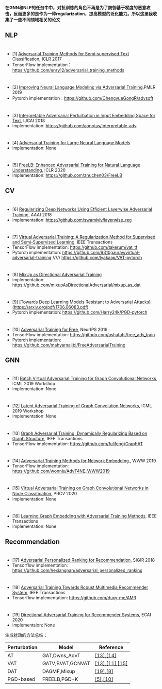 **在GNN和NLP的任务中中，对抗训练的角色不再是为了防御基于梯度的恶意攻击，反而更多的是作为一种regularization，提高模型的泛化能力。所以这里我收集了一些不同领域相关的论文**

## NLP

#
* [1] [Adversarial Training Methods for Semi-supervised Text Classification](https://arxiv.org/pdf/1605.07725.pdf), ICLR 2017
* TensorFlow implementation：https://github.com/enry12/adversarial_training_methods

#
* [2] [Improving Neural Language Modeling via Adversarial Training](http://proceedings.mlr.press/v97/wang19f/wang19f.pdf),PMLR 2019
* Pytorch implementation：https://github.com/ChengyueGongR/advsoft

#
* [3] [Interpretable Adversarial Perturbation in Input Embedding Space for Text](https://www.ijcai.org/Proceedings/2018/0601.pdf), IJCAI 2018
* Implementation: https://github.com/aonotas/interpretable-adv

# 
* [4] [Adversarial Training for Large Neural Language Models](https://arxiv.org/pdf/2004.08994v1.pdf)
* Implementation: None

# 
* [5] [FreeLB: Enhanced Adversarial Training for Natural Language Understanding](https://openreview.net/pdf?id=BygzbyHFvB),  ICLR 2020
* Implementation: https://github.com/zhuchen03/FreeLB




## CV

#
* [6] [Regularizing Deep Networks Using Efﬁcient Layerwise Adversarial Training](https://arxiv.org/pdf/1705.07819.pdf), AAAI 2018
* Implementation: https://github.com/swamiviv/layerwise_reg

# 
* [7] [Virtual Adversarial Training: A Regularization Method for Supervised and Semi-Supervised Learning](https://arxiv.org/pdf/1704.03976.pdf), IEEE Transactions
* TensorFlow implementation: https://github.com/takerum/vat_tf
* Pytorch implementation: https://github.com/9310gaurav/virtual-adversarial-training ///// https://github.com/lyakaap/VAT-pytorch

# 
* [8] [MixUp as Directional Adversarial Training](https://arxiv.org/pdf/1906.06875.pdf)
* Implementation: https://github.com/mixupAsDirectionalAdversarial/mixup_as_dat
#
* [9] [Towards Deep Learning Models Resistant to Adversarial Attacks] (https://arxiv.org/pdf/1706.06083.pdf)
* Pytorch implementation: https://github.com/Harry24k/PGD-pytorch

#
* [10] [Adversarial Training for Free](https://arxiv.org/pdf/1904.12843.pdf), NeurIPS 2019
* TensorFlow implementation: https://github.com/ashafahi/free_adv_train
* Pytorch implementation: https://github.com/mahyarnajibi/FreeAdversarialTraining


## GNN

#
* [11] [Batch Virtual Adversarial Training for Graph Convolutional Networks](https://arxiv.org/pdf/1902.09192.pdf), ICML 2019 Workshop
* Implementation: None


# 
* [12] [Latent Adversarial Training of Graph Convolution Networks](https://graphreason.github.io/papers/35.pdf), ICML 2019 Workshop
* Implementation: None


#
* [13] [Graph Adversarial Training: Dynamically Regularizing Based on Graph Structure](https://arxiv.org/pdf/1902.08226.pdf), IEEE Transactions
* TensorFlow implementation: https://github.com/fulifeng/GraphAT

# 
* [14] [Adversarial Training Methods for Network Embedding ](https://arxiv.org/pdf/1908.11514.pdf), WWW 2019
* TensorFlow implementation: https://github.com/wonniu/AdvT4NE_WWW2019

#
* [15] [Virtual Adversarial Training on Graph Convolutional Networks in Node Classiﬁcation](https://arxiv.org/pdf/1902.11045.pdf), PRCV 2020
* Implementation: None


# 
* [16] [Learning Graph Embedding with Adversarial Training Methods](https://arxiv.org/pdf/1901.01250.pdf), IEEE Transactions
* Implementation: None





## Recommendation

# 
* [17] [Adversarial Personalized Ranking for Recommendation](https://arxiv.org/pdf/1808.03908.pdf), SIGIR 2018
* Tensorflow implementation: https://github.com/hexiangnan/adversarial_personalized_ranking 

# 
* [18] [Adversarial Training Towards Robust Multimedia Recommender System](https://arxiv.org/pdf/1809.07062.pdf), IEEE Transactions
* Tensorflow implementation: https://github.com/duxy-me/AMR

#
* [19] [Directional Adversarial Training for Recommender Systems](), ECAI 2020
* Implementaion: None



生成扰动的方法总结：

| Perturbation | Model            | Reference |
|--------------|------------------|-----------|
| AT           | GAT,Dwns_AdvT    | [[13]](https://arxiv.org/pdf/1902.08226.pdf),[[14]](https://arxiv.org/pdf/1908.11514.pdf)     |
| VAT          | GATV,BVAT,GCNVAT | [[13]](https://arxiv.org/pdf/1902.08226.pdf),[[11]](https://arxiv.org/pdf/1902.09192.pdf),[[15]](https://arxiv.org/pdf/1902.11045.pdf)  |
| DAT          | DAGMF,Mixup      | [[19]](),[[8]](https://arxiv.org/pdf/1906.06875.pdf)     |
| PGD-based    | FREELB,PGD-K      | [[5]](https://openreview.net/pdf?id=BygzbyHFvB),[[10]](https://arxiv.org/pdf/1904.12843.pdf)        |









